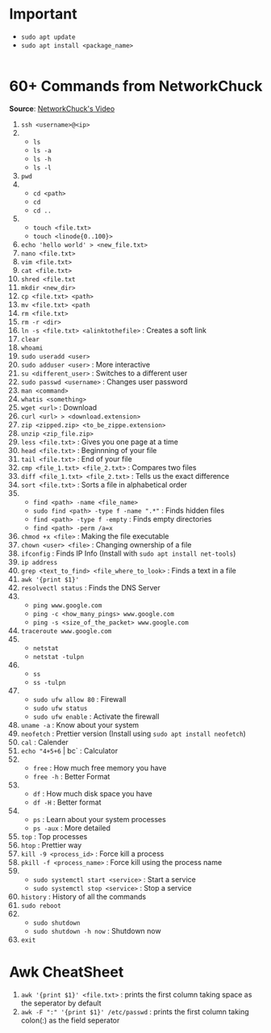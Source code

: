 # Important
* `sudo apt update`
* `sudo apt install <package_name>`
<br> <br>
# 60+ Commands from NetworkChuck
**Source**: [NetworkChuck's Video](https://www.youtube.com/watch?v=gd7BXuUQ91w)
1. `ssh <username>@<ip>`
2. 
    * `ls` 
    * `ls -a`
    * `ls -h`
    * `ls -l`
3. `pwd`
4. * `cd <path>`    
   * `cd`
   * `cd ..`
5. * `touch <file.txt>`
    * `touch <linode{0..100}>`
6. `echo 'hello world' > <new_file.txt>`
7. `nano <file.txt>`
8. `vim <file.txt>`
9. `cat <file.txt>`
10. `shred <file.txt`
11. `mkdir <new_dir>`
12. `cp <file.txt> <path>`
13. `mv <file.txt> <path`
14. `rm <file.txt>`
15. `rm -r <dir>`
16. `ln -s <file.txt> <alinktothefile>` : Creates a soft link
17. `clear`
18. `whoami`
19. `sudo useradd <user>`
20. `sudo adduser <user>` : More interactive
21. `su <different_user>` : Switches to a different user
22. `sudo passwd <username>` : Changes user password
23. `man <command>`
24. `whatis <something>`
25. `wget <url>` : Download
26. `curl <url> > <download.extension>`
27. `zip <zipped.zip> <to_be_zippe.extension>`
28. `unzip <zip_file.zip>`
29. `less <file.txt>` : Gives you one page at a time
30. `head <file.txt>` : Beginnning of your file
31. `tail <file.txt>` : End of your file
32. `cmp <file_1.txt> <file_2.txt>` : Compares two files
33. `diff <file_1.txt> <file_2.txt>` : Tells us the exact difference 
34. `sort <file.txt>` : Sorts a file in alphabetical order
35. * `find <path> -name <file_name>`
    * `sudo find <path> -type f -name ".*"` : Finds hidden files
    * `find <path> -type f -empty` : Finds empty directories
    * `find <path> -perm /a=x`
36. `chmod +x <file>` : Making the file executable
37. `chown <user> <file>` : Changing ownership of a file
38. `ifconfig` : Finds IP Info (Install with `sudo apt install net-tools`)
39.  `ip address`
40. `grep <text_to_find> <file_where_to_look>` : Finds a text in a file
41. `awk '{print $1}'`
42. `resolvectl status` : Finds the DNS Server
43. * `ping www.google.com`
    * `ping -c <how_many_pings> www.google.com`
    * `ping -s <size_of_the_packet> www.google.com`
44. `traceroute www.google.com`
45. * `netstat`
    * `netstat -tulpn`
46. * `ss`
    * `ss -tulpn`
47. * `sudo ufw allow 80` : Firewall
    * `sudo ufw status`
    * `sudo ufw enable` : Activate the firewall
48. `uname -a` : Know about your system
49. `neofetch` : Prettier version (Install using `sudo apt install neofetch`)
50. `cal` : Calender
51. `echo "4+5+6` | bc` : Calculator
52. * `free` : How much free memory you have
    * `free -h` : Better Format
53. * `df` : How much disk space you have
    * `df -H` : Better format
54. * `ps` : Learn about your system processes
    * `ps -aux` : More detailed
55. `top` : Top processes
56. `htop` : Prettier way
57. `kill -9 <process_id>` : Force kill a process
58. `pkill -f <process_name>` : Force kill using the process name
59. * `sudo systemctl start <service>` : Start a service
    * `sudo systemctl stop <service>` : Stop a service
60. `history` : History of all the commands
61. `sudo reboot`
62. * `sudo shutdown`
    * `sudo shutdown -h now` : Shutdown now
63. `exit`

# Awk CheatSheet
1. `awk '{print $1}' <file.txt>` : prints the first column taking space as the seperator by default
2. `awk -F ":" '{print $1}' /etc/passwd` : prints the first column taking colon(:) as the field seperator
